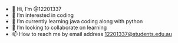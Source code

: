 - 👋 Hi, I’m @12201337
- 👀 I’m interested in coding
- 🌱 I’m currently learning java coding along with python
- 💞️ I’m looking to collaborate on learning
- 📫 How to reach me by email address 12201337@students.edu.au

<!---
12201337/12201337 is a ✨ special ✨ repository because its `README.md` (this file) appears on your GitHub profile.
You can click the Preview link to take a look at your changes.
--->
